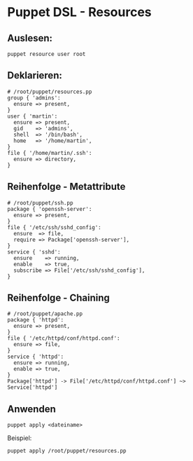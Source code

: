 # Puppet DSL - Resources

## Auslesen:

    puppet resource user root

## Deklarieren:

    # /root/puppet/resources.pp
    group { 'admins':
      ensure => present,
    }
    user { 'martin':
      ensure => present,
      gid    => 'admins',
      shell  => '/bin/bash',
      home   => '/home/martin',
    }
    file { '/home/martin/.ssh':
      ensure => directory,
    }

## Reihenfolge - Metattribute

    # /root/puppet/ssh.pp
    package { 'openssh-server':
      ensure => present,
    }
    file { '/etc/ssh/sshd_config':
      ensure  => file,
      require => Package['openssh-server'],
    }
    service { 'sshd':
      ensure    => running,
      enable    => true,
      subscribe => File['/etc/ssh/sshd_config'],
    }

## Reihenfolge - Chaining

    # /root/puppet/apache.pp
    package { 'httpd':
      ensure => present,
    }
    file { '/etc/httpd/conf/httpd.conf':
      ensure => file,
    }
    service { 'httpd':
      ensure => running,
      enable => true,
    }
    Package['httpd'] -> File['/etc/httpd/conf/httpd.conf'] ~> Service['httpd']


## Anwenden

    puppet apply <dateiname>

Beispiel:

    puppet apply /root/puppet/resources.pp


